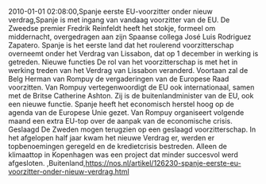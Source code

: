 2010-01-01 02:08:00,Spanje eerste EU-voorzitter onder nieuw verdrag,Spanje is met ingang van vandaag voorzitter van de EU. De Zweedse premier Fredrik Reinfeldt heeft het stokje, formeel om middernacht, overgedragen aan zijn Spaanse collega José Luis Rodriguez Zapatero. Spanje is het eerste land dat het roulerend voorzitterschap overneemt onder het Verdrag van Lissabon, dat op 1 december in werking is getreden. Nieuwe functies De rol van het voorzitterschap is met het in werking treden van het Verdrag van Lissabon veranderd. Voortaan zal de Belg Herman van Rompuy de vergaderingen van de Europese Raad voorzitten. Van Rompuy vertegenwoordigt de EU ook internationaal, samen met de Britse Catherine Ashton. Zij is de buitenlandminister van de EU, ook een nieuwe functie. Spanje heeft het economisch herstel hoog op de agenda van de Europese Unie gezet. Van Rompuy organiseert volgende maand een extra EU-top over de aanpak van de economische crisis. Geslaagd De Zweden mogen terugzien op een geslaagd voorzitterschap. In het afgelopen half jaar kwam het nieuwe Verdrag er, werden er topbenoemingen geregeld en de kredietcrisis bestreden. Alleen de klimaattop in Kopenhagen was een project dat minder succesvol werd afgesloten. ,Buitenland,https://nos.nl/artikel/126230-spanje-eerste-eu-voorzitter-onder-nieuw-verdrag.html
